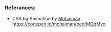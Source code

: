 ### Referances:

+ CSS bg Animation by [Mohaiman](https://codepen.io/mohaiman): https://codepen.io/mohaiman/pen/MQqMyo
